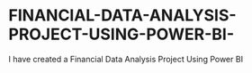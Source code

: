 # FINANCIAL-DATA-ANALYSIS-PROJECT-USING-POWER-BI-
I have created a Financial Data  Analysis Project Using Power BI 
